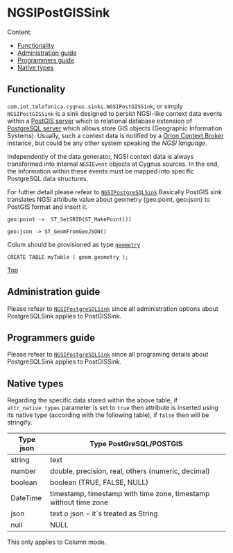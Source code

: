 # <a name="top"></a>NGSIPostGISSink
Content:

* [Functionality](#section1)
* [Administration guide](#section2)
* [Programmers guide](#section3)
* [Native types](#section4)

## <a name="section1"></a>Functionality
`com.iot.telefonica.cygnus.sinks.NGSIPostGISSink`, or simply `NGSIPostGISSink` is a sink designed to persist NGSI-like context data events within a [PostGIS server](https://postgis.net/) which is relational database extension of [PostgreSQL server](https://www.postgresql.org/) which allows store GIS objects (Geographic Information Systems). Usually, such a context data is notified by a [Orion Context Broker](https://github.com/telefonicaid/fiware-orion) instance, but could be any other system speaking the <i>NGSI language</i>.

Independently of the data generator, NGSI context data is always transformed into internal `NGSIEvent` objects at Cygnus sources. In the end, the information within these events must be mapped into specific PostgreSQL data structures.

For futher detail please refear to [`NGSIPostgreSQLSink`](/ngsi_postgresql_sink.md)
Basically PostGIS sink translates NGSI attribute value about geometry (geo:point, geo:json) to PostGIS format and insert it.


    geo:point ->  ST_SetSRID(ST_MakePoint())

    geo:json -> ST_GeomFromGeoJSON()

Colum should be provisioned as type [`geometry`](http://postgis.net/workshops/postgis-intro/geometries.html)

    CREATE TABLE myTable ( geom geometry );

[Top](#top)

## <a name="section2"></a>Administration guide
Please refear to [`NGSIPostgreSQLSink`](/ngsi_postgresql_sink.md) since all administration options about PostgreSQLSink applies to PostGISSink.

## <a name="section3"></a>Programmers guide
Please refear to [`NGSIPostgreSQLSink`](/ngsi_postgresql_sink.md) since all programing details about PostgreSQLSink applies to PostGISSink.


## <a name="section4"></a>Native types

Regarding the specific data stored within the above table, if `attr_native_types` parameter is set to `true` then attribute is inserted using its native type (according with the following table), if `false` then will be stringify. 

Type json     | Type PostGreSQL/POSTGIS
------------- | --------------------------------------- 
string        | text
number        | double, precision, real, others (numeric, decimal)
boolean       | boolean (TRUE, FALSE, NULL)
DateTime      | timestamp, timestamp with time zone, timestamp without time zone
json          | text o json - it`s treated as String
null          | NULL

This only applies to Column mode.
